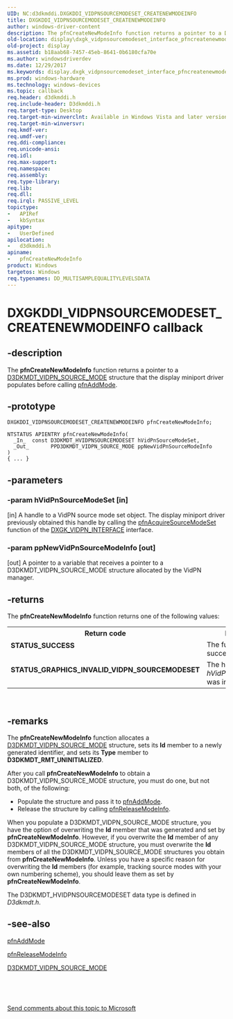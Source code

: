 ```yaml
---
UID: NC:d3dkmddi.DXGKDDI_VIDPNSOURCEMODESET_CREATENEWMODEINFO
title: DXGKDDI_VIDPNSOURCEMODESET_CREATENEWMODEINFO
author: windows-driver-content
description: The pfnCreateNewModeInfo function returns a pointer to a D3DKMDT_VIDPN_SOURCE_MODE structure that the display miniport driver populates before calling pfnAddMode.
old-location: display\dxgk_vidpnsourcemodeset_interface_pfncreatenewmodeinfo.htm
old-project: display
ms.assetid: b18aab68-7457-45eb-8641-0b6180cfa70e
ms.author: windowsdriverdev
ms.date: 12/29/2017
ms.keywords: display.dxgk_vidpnsourcemodeset_interface_pfncreatenewmodeinfo, pfnCreateNewModeInfo callback function [Display Devices], pfnCreateNewModeInfo, DXGKDDI_VIDPNSOURCEMODESET_CREATENEWMODEINFO, DXGKDDI_VIDPNSOURCEMODESET_CREATENEWMODEINFO, d3dkmddi/pfnCreateNewModeInfo, VidPnFunctions_f3f37645-c80f-4bde-81b4-3e4fef145e38.xml
ms.prod: windows-hardware
ms.technology: windows-devices
ms.topic: callback
req.header: d3dkmddi.h
req.include-header: D3dkmddi.h
req.target-type: Desktop
req.target-min-winverclnt: Available in Windows Vista and later versions of the Windows operating systems.
req.target-min-winversvr: 
req.kmdf-ver: 
req.umdf-ver: 
req.ddi-compliance: 
req.unicode-ansi: 
req.idl: 
req.max-support: 
req.namespace: 
req.assembly: 
req.type-library: 
req.lib: 
req.dll: 
req.irql: PASSIVE_LEVEL
topictype:
-	APIRef
-	kbSyntax
apitype:
-	UserDefined
apilocation:
-	d3dkmddi.h
apiname:
-	pfnCreateNewModeInfo
product: Windows
targetos: Windows
req.typenames: DD_MULTISAMPLEQUALITYLEVELSDATA
---
```


# DXGKDDI_VIDPNSOURCEMODESET_CREATENEWMODEINFO callback


## -description


The <b>pfnCreateNewModeInfo</b> function returns a pointer to a <a href="..\d3dkmdt\ns-d3dkmdt-_d3dkmdt_vidpn_source_mode.md">D3DKMDT_VIDPN_SOURCE_MODE</a> structure that the display miniport driver populates before calling <a href="..\d3dkmddi\nc-d3dkmddi-dxgkddi_vidpnsourcemodeset_addmode.md">pfnAddMode</a>.


## -prototype


````
DXGKDDI_VIDPNSOURCEMODESET_CREATENEWMODEINFO pfnCreateNewModeInfo;

NTSTATUS APIENTRY pfnCreateNewModeInfo(
  _In_  const D3DKMDT_HVIDPNSOURCEMODESET hVidPnSourceModeSet,
  _Out_       PPD3DKMDT_VIDPN_SOURCE_MODE ppNewVidPnSourceModeInfo
)
{ ... }
````


## -parameters




### -param hVidPnSourceModeSet [in]

[in] A handle to a VidPN source mode set object. The display miniport driver previously obtained this handle by calling the <a href="..\d3dkmddi\nc-d3dkmddi-dxgkddi_vidpn_acquiresourcemodeset.md">pfnAcquireSourceModeSet</a> function of the <a href="..\d3dkmddi\ns-d3dkmddi-_dxgk_vidpn_interface.md">DXGK_VIDPN_INTERFACE</a> interface.


### -param ppNewVidPnSourceModeInfo [out]

[out] A pointer to a variable that receives a pointer to a D3DKMDT_VIDPN_SOURCE_MODE structure allocated by the VidPN manager.


## -returns



The <b>pfnCreateNewModeInfo</b> function returns one of the following values:

<table>
<tr>
<th>Return code</th>
<th>Description</th>
</tr>
<tr>
<td width="40%">
<dl>
<dt><b>STATUS_SUCCESS</b></dt>
</dl>
</td>
<td width="60%">
The function succeeded. 

</td>
</tr>
<tr>
<td width="40%">
<dl>
<dt><b>STATUS_GRAPHICS_INVALID_VIDPN_SOURCEMODESET</b></dt>
</dl>
</td>
<td width="60%">
The handle supplied in <i>hVidPnSourceModeSet</i> was invalid.

</td>
</tr>
</table>
 




## -remarks



The <b>pfnCreateNewModeInfo</b> function allocates a <a href="..\d3dkmdt\ns-d3dkmdt-_d3dkmdt_vidpn_source_mode.md">D3DKMDT_VIDPN_SOURCE_MODE</a> structure, sets its <b>Id</b> member to a newly generated identifier, and sets its <b>Type</b> member to <b>D3DKMDT_RMT_UNINITIALIZED</b>.

After you call <b>pfnCreateNewModeInfo</b> to obtain a D3DKMDT_VIDPN_SOURCE_MODE structure, you must do one, but not both, of the following:

<ul>
<li>
Populate the structure and pass it to <a href="..\d3dkmddi\nc-d3dkmddi-dxgkddi_vidpnsourcemodeset_addmode.md">pfnAddMode</a>.

</li>
<li>
Release the structure by calling <a href="..\d3dkmddi\nc-d3dkmddi-dxgkddi_vidpnsourcemodeset_releasemodeinfo.md">pfnReleaseModeInfo</a>.

</li>
</ul>
When you populate a D3DKMDT_VIDPN_SOURCE_MODE structure, you have the option of overwriting the <b>Id</b> member that was generated and set by <b>pfnCreateNewModeInfo</b>. However, if you overwrite the <b>Id</b> member of any D3DKMDT_VIDPN_SOURCE_MODE structure, you must overwrite the <b>Id</b> members of all the D3DKMDT_VIDPN_SOURCE_MODE structures you obtain from <b>pfnCreateNewModeInfo</b>. Unless you have a specific reason for overwriting the <b>Id</b> members (for example, tracking source modes with your own numbering scheme), you should leave them as set by <b>pfnCreateNewModeInfo</b>.

The D3DKMDT_HVIDPNSOURCEMODESET data type is defined in <i>D3dkmdt.h</i>. 




## -see-also

<a href="..\d3dkmddi\nc-d3dkmddi-dxgkddi_vidpnsourcemodeset_addmode.md">pfnAddMode</a>



<a href="..\d3dkmddi\nc-d3dkmddi-dxgkddi_vidpnsourcemodeset_releasemodeinfo.md">pfnReleaseModeInfo</a>



<a href="..\d3dkmdt\ns-d3dkmdt-_d3dkmdt_vidpn_source_mode.md">D3DKMDT_VIDPN_SOURCE_MODE</a>



 

 

<a href="mailto:wsddocfb@microsoft.com?subject=Documentation%20feedback [display\display]:%20DXGKDDI_VIDPNSOURCEMODESET_CREATENEWMODEINFO callback function%20 RELEASE:%20(12/29/2017)&amp;body=%0A%0APRIVACY STATEMENT%0A%0AWe use your feedback to improve the documentation. We don't use your email address for any other purpose, and we'll remove your email address from our system after the issue that you're reporting is fixed. While we're working to fix this issue, we might send you an email message to ask for more info. Later, we might also send you an email message to let you know that we've addressed your feedback.%0A%0AFor more info about Microsoft's privacy policy, see http://privacy.microsoft.com/en-us/default.aspx." title="Send comments about this topic to Microsoft">Send comments about this topic to Microsoft</a>

